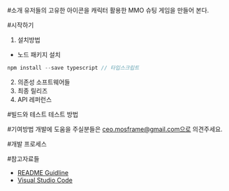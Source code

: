 #소개
유저들의 고유한 아이콘을 캐릭터 활용한 MMO 슈팅 게임을 만들어 본다.

#시작하기
1.	설치방법
- 노드 패키지 설치
```js
npm install --save typescript // 타입스크립트
```

2.	의존성 소프트웨어들
3.	최종 릴리즈
4.	API 레퍼런스

#빌드와 테스트
테스트 방법

#기여방법
개발에 도움을 주실분들은 ceo.mosframe@gmail.com으로 의견주세요.

#개발 프로세스



#참고자료들
- [README Guidline](https://www.visualstudio.com/en-us/docs/git/create-a-readme)
- [Visual Studio Code](https://github.com/Microsoft/vscode)
